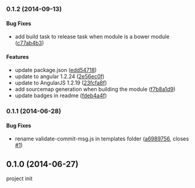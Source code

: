 <a name="0.1.2"></a>
### 0.1.2 (2014-09-13)


#### Bug Fixes

* add build task to release task when module is a bower module ([c77ab4b3](https://github.com/litixsoft/generator-lx-module/commit/c77ab4b3c10765871a97451f79f3d1cda5a1b222))


#### Features

* update package.json ([edd54718](https://github.com/litixsoft/generator-lx-module/commit/edd54718c9e3df5fc23864cdb600718674a14b93))
* update to angular 1.2.24 ([2e56ec0f](https://github.com/litixsoft/generator-lx-module/commit/2e56ec0fe81c32edf9ff7f7a9b9a76a520f8b8c5))
* update to AngularJS 1.2.19 ([23fcfa8f](https://github.com/litixsoft/generator-lx-module/commit/23fcfa8f949748fe4e5610fac4f188aab0b53694))
* add sourcemap generation when building the module ([f7b8a1d9](https://github.com/litixsoft/generator-lx-module/commit/f7b8a1d9f6f6568a246751fcc2b81034ba0e3ecd))
* update badges in readme ([fdeb4a4f](https://github.com/litixsoft/generator-lx-module/commit/fdeb4a4fa5c2b3f8999fe1f08cb63f6c7470998c))


<a name="0.1.1"></a>
### 0.1.1 (2014-06-28)


#### Bug Fixes

* rename validate-commit-msg.js in templates folder ([a6989756](https://github.com/litixsoft/generator-lx-module/commit/a69897565c087d8bf254d0060d9e0795e4af671f), closes [#1](https://github.com/litixsoft/generator-lx-module/issues/1))


<a name="0.1.0"></a>
## 0.1.0 (2014-06-27)

project init